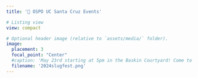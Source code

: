 ```yaml
---
title: '🎪 OSPO UC Santa Cruz Events'

# Listing view
view: compact

# Optional header image (relative to `assets/media/` folder).
image:
  placement: 3
  focal_point: "Center"
  #caption: 'May 23rd starting at 5pm in the Baskin Courtyard! Come to hear about ... and talk about ... the amazing Open Source activities happening on campus.'
  filename: '2024slugfest.png'
--- 
```

